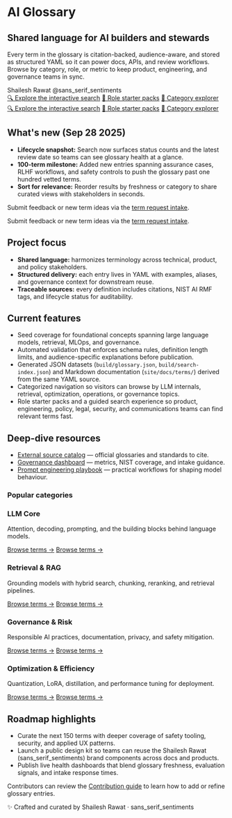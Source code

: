 # AI Glossary

<div class="hero-panel">
  <div>
    <h2>Shared language for AI builders and stewards</h2>
    <p>
      Every term in the glossary is citation-backed, audience-aware, and stored as
      structured YAML so it can power docs, APIs, and review workflows. Browse by
      category, role, or metric to keep product, engineering, and governance teams in sync.
    </p>
    <div class="brand-signature">
      <span class="brand-name">Shailesh Rawat</span>
      <span class="brand-handle">@sans_serif_sentiments</span>
    </div>
  </div>
  <div class="hero-actions">
    <a class="cta" href="search/index.html">🔍 Explore the interactive search</a>
    <a class="cta secondary" href="roles/index.html">👥 Role starter packs</a>
    <a class="cta secondary" href="categories/index.html">🧭 Category explorer</a>
    <a class="cta" href="search.md">🔍 Explore the interactive search</a>
    <a class="cta secondary" href="roles.md">👥 Role starter packs</a>
    <a class="cta secondary" href="categories.md">🧭 Category explorer</a>
  </div>
</div>

## What's new (Sep 28 2025)

<div class="whats-new">
  <ul>
    <li><strong>Lifecycle snapshot:</strong> Search now surfaces status counts and the latest review date so teams can see glossary health at a glance.</li>
    <li><strong>100-term milestone:</strong> Added new entries spanning assurance cases, RLHF workflows, and safety controls to push the glossary past one hundred vetted terms.</li>
    <li><strong>Sort for relevance:</strong> Reorder results by freshness or category to share curated views with stakeholders in seconds.</li>
  </ul>
  <p class="whats-new-footer">Submit feedback or new term ideas via the <a href="term-request/index.html">term request intake</a>.</p>
  <p class="whats-new-footer">Submit feedback or new term ideas via the <a href="term-request.md">term request intake</a>.</p>
</div>

## Project focus

- **Shared language:** harmonizes terminology across technical, product, and
  policy stakeholders.
- **Structured delivery:** each entry lives in YAML with examples, aliases, and
  governance context for downstream reuse.
- **Traceable sources:** every definition includes citations, NIST AI RMF tags,
  and lifecycle status for auditability.

## Current features

- Seed coverage for foundational concepts spanning large language models,
  retrieval, MLOps, and governance.
- Automated validation that enforces schema rules, definition length limits,
  and audience-specific explanations before publication.
- Generated JSON datasets (`build/glossary.json`, `build/search-index.json`) and
  Markdown documentation (`site/docs/terms/`) derived from the same YAML source.
- Categorized navigation so visitors can browse by LLM internals, retrieval,
  optimization, operations, or governance topics.
- Role starter packs and a guided search experience so product, engineering,
  policy, legal, security, and communications teams can find relevant terms fast.

## Deep-dive resources

- [External source catalog](resources/index.html) — official glossaries and standards to cite.
- [Governance dashboard](governance-dashboard/index.html) — metrics, NIST coverage, and intake guidance.
- [Prompt engineering playbook](prompting/index.html) — practical workflows for shaping model behaviour.

### Popular categories

<div class="category-grid">
  <div class="category-card">
    <h3>LLM Core</h3>
    <p>Attention, decoding, prompting, and the building blocks behind language models.</p>
    <a href="categories/index.html#llm-core">Browse terms →</a>
    <a href="categories.md#llm-core">Browse terms →</a>
  </div>
  <div class="category-card">
    <h3>Retrieval &amp; RAG</h3>
    <p>Grounding models with hybrid search, chunking, reranking, and retrieval pipelines.</p>
    <a href="categories/index.html#retrieval--rag">Browse terms →</a>
    <a href="categories.md#retrieval--rag">Browse terms →</a>
  </div>
  <div class="category-card">
    <h3>Governance &amp; Risk</h3>
    <p>Responsible AI practices, documentation, privacy, and safety mitigation.</p>
    <a href="categories/index.html#governance--risk">Browse terms →</a>
    <a href="categories.md#governance--risk">Browse terms →</a>
  </div>
  <div class="category-card">
    <h3>Optimization &amp; Efficiency</h3>
    <p>Quantization, LoRA, distillation, and performance tuning for deployment.</p>
    <a href="categories/index.html#optimization--efficiency">Browse terms →</a>
    <a href="categories.md#optimization--efficiency">Browse terms →</a>
  </div>
</div>

## Roadmap highlights

- Curate the next 150 terms with deeper coverage of safety tooling, security, and applied UX patterns.
- Launch a public design kit so teams can reuse the Shailesh Rawat (sans_serif_sentiments) brand components across docs and products.
- Publish live health dashboards that blend glossary freshness, evaluation signals, and intake response times.

Contributors can review the [Contribution guide](contributing.md) to learn how
to add or refine glossary entries.

<p class="brand-footer">✨ Crafted and curated by Shailesh Rawat · sans_serif_sentiments</p>
